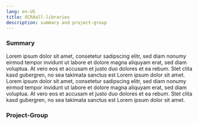 ```yaml
---
lang: en-US
title: OCR4all-libraries
description: summary and project-group
---
```

### Summary
Lorem ipsum dolor sit amet, consetetur sadipscing elitr, 
sed diam nonumy eirmod tempor invidunt ut labore et dolore magna 
aliquyam erat, sed diam voluptua. At vero eos et accusam et justo 
duo dolores et ea rebum. 
Stet clita kasd gubergren, no sea takimata sanctus est Lorem ipsum dolor sit amet. 
Lorem ipsum dolor sit amet, consetetur sadipscing elitr, sed 
diam nonumy eirmod tempor invidunt ut labore et dolore magna 
aliquyam erat, sed diam voluptua. At vero eos et accusam et 
justo duo dolores et ea rebum. Stet clita kasd gubergren, 
no sea takimata sanctus est Lorem ipsum dolor sit amet.

### Project-Group
